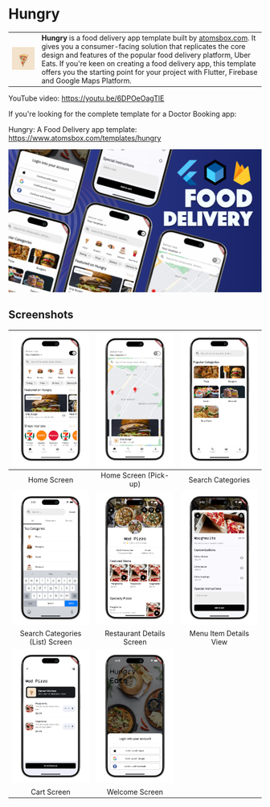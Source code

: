 # Hungry
<table>
  <tr>
    <td><img src="assets/icons/app_icon.png" alt="Hungry" style="width: 300px;"/></td>
    <td>
      <strong>Hungry</strong> is a food delivery app template built by <a href="https://atomsbox.com">atomsbox.com</a>. It gives you a consumer-facing solution that replicates the core design and features of the popular food delivery platform, Uber Eats. If you're keen on creating a food delivery app, this template offers you the starting point for your project with Flutter, Firebase and Google Maps Platform. 
    </td>
  </tr>
</table>


YouTube video: https://youtu.be/6DPOeOagTlE

If you're looking for the complete template for a Doctor Booking app:

Hungry: A Food Delivery app template: https://www.atomsbox.com/templates/hungry

![Hero](screenshots/hungry_preview_thumbnail.png)


## Screenshots
|![Home Screen](screenshots/hungry-1.png) | ![Home Screen (Pick-up)](screenshots/hungry-2.png) | ![Search Categories](screenshots/hungry-3.png) |
|:---:|:---:|:---:|
| Home Screen | Home Screen (Pick-up) | Search Categories |
| ![Search Categories (List)](screenshots/hungry-4.png) | ![Restaurant Details Screen](screenshots/hungry-6.png) | ![Menu Item Details View](screenshots/hungry-7.png) |
| Search Categories (List) Screen | Restaurant Details Screen | Menu Item Details View |
| ![Cart Screen](screenshots/hungry-8.png)| ![Welcome Screen](screenshots/hungry-9.png) |  |
| Cart Screen | Welcome Screen |  |
